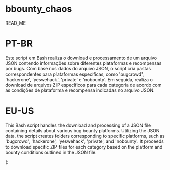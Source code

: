# bbounty_chaos
READ_ME
# PT-BR

Este script em Bash realiza o download e processamento de um arquivo JSON contendo informações sobre diferentes plataformas e recompensas por bugs. Com base nos dados do arquivo JSON, o script cria pastas correspondentes para plataformas específicas, como 'bugcrowd', 'hackerone', 'yeswehack', 'private' e 'nobounty'. Em seguida, realiza o download de arquivos ZIP específicos para cada categoria de acordo com as condições de plataforma e recompensa indicadas no arquivo JSON.

# EU-US

This Bash script handles the download and processing of a JSON file containing details about various bug bounty platforms. Utilizing the JSON data, the script creates folders corresponding to specific platforms, such as 'bugcrowd', 'hackerone', 'yeswehack', 'private', and 'nobounty'. It proceeds to download specific ZIP files for each category based on the platform and bounty conditions outlined in the JSON file.

(:
